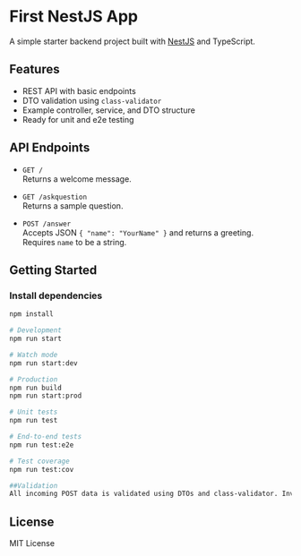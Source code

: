 # First NestJS App

A simple starter backend project built with [NestJS](https://nestjs.com/) and TypeScript.

## Features

- REST API with basic endpoints
- DTO validation using `class-validator`
- Example controller, service, and DTO structure
- Ready for unit and e2e testing

## API Endpoints

- `GET /`  
  Returns a welcome message.

- `GET /askquestion`  
  Returns a sample question.

- `POST /answer`  
  Accepts JSON `{ "name": "YourName" }` and returns a greeting.  
  Requires `name` to be a string.

## Getting Started

### Install dependencies

```sh
npm install

# Development
npm run start

# Watch mode
npm run start:dev

# Production
npm run build
npm run start:prod

# Unit tests
npm run test

# End-to-end tests
npm run test:e2e

# Test coverage
npm run test:cov

##Validation
All incoming POST data is validated using DTOs and class-validator. Invalid requests will receive a 400 Bad Request response.
```

## License

MIT License

